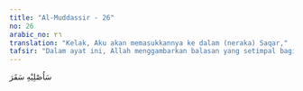 ```yaml
---
title: "Al-Muddassir - 26"
no: 26
arabic_no: ٢٦
translation: "Kelak, Aku akan memasukkannya ke dalam (neraka) Saqar,"
tafsir: "Dalam ayat ini, Allah menggambarkan balasan yang setimpal bagi orang yang begitu lancang menuduh Al-Qur'an sebagai ucapan manusia. Allah akan memasukkan al-Walid ke dalam neraka Saqar. Saqar adalah salah satu nama neraka."
---
```

سَاُصْلِيْهِ سَقَرَ